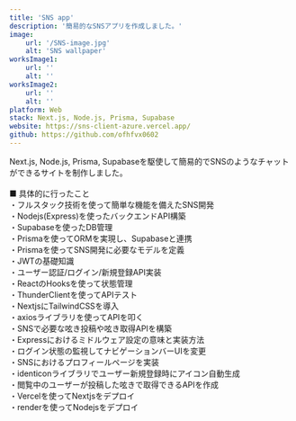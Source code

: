 ```yaml
---
title: 'SNS app'
description: '簡易的なSNSアプリを作成しました。'
image:
    url: '/SNS-image.jpg'
    alt: 'SNS wallpaper'
worksImage1:
    url: ''
    alt: ''
worksImage2:
    url: ''
    alt: ''
platform: Web
stack: Next.js, Node.js, Prisma, Supabase
website: https://sns-client-azure.vercel.app/
github: https://github.com/ofhfvx0602
---
```

Next.js, Node.js, Prisma, Supabaseを駆使して簡易的でSNSのようなチャットができるサイトを制作しました。
<br>
<br>
■ 具体的に行ったこと<br>
・フルスタック技術を使って簡単な機能を備えたSNS開発<br>
・Nodejs(Express)を使ったバックエンドAPI構築<br>
・Supabaseを使ったDB管理<br>
・Prismaを使ってORMを実現し、Supabaseと連携<br>
・Prismaを使ってSNS開発に必要なモデルを定義<br>
・JWTの基礎知識<br>
・ユーザー認証/ログイン/新規登録API実装<br>
・ReactのHooksを使って状態管理<br>
・ThunderClientを使ってAPIテスト<br>
・NextjsにTailwindCSSを導入<br>
・axiosライブラリを使ってAPIを叩く<br>
・SNSで必要な呟き投稿や呟き取得APIを構築<br>
・Expressにおけるミドルウェア設定の意味と実装方法<br>
・ログイン状態の監視してナビゲーションバーUIを変更<br>
・SNSにおけるプロフィールページを実装<br>
・identiconライブラリでユーザー新規登録時にアイコン自動生成<br>
・閲覧中のユーザーが投稿した呟きで取得できるAPIを作成<br>
・Vercelを使ってNextjsをデプロイ<br>
・renderを使ってNodejsをデプロイ<br>
<br>

